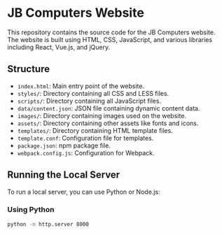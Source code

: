 # JB Computers Website

This repository contains the source code for the JB Computers website. The website is built using HTML, CSS, JavaScript, and various libraries including React, Vue.js, and jQuery.

## Structure

- `index.html`: Main entry point of the website.
- `styles/`: Directory containing all CSS and LESS files.
- `scripts/`: Directory containing all JavaScript files.
- `data/content.json`: JSON file containing dynamic content data.
- `images/`: Directory containing images used on the website.
- `assets/`: Directory containing other assets like fonts and icons.
- `templates/`: Directory containing HTML template files.
- `template.conf`: Configuration file for templates.
- `package.json`: npm package file.
- `webpack.config.js`: Configuration for Webpack.

## Running the Local Server

To run a local server, you can use Python or Node.js:

### Using Python
```sh
python -m http.server 8000
